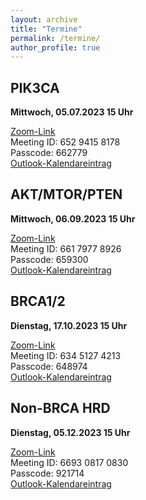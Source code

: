 ```yaml
---
layout: archive
title: "Termine"
permalink: /termine/
author_profile: true
---
```


## PIK3CA
**Mittwoch, 05.07.2023 15 Uhr**

[Zoom-Link](https://tum-conf.zoom.us/j/65294158178?pwd=ekpYdGpyTGRPeGc3OTNBNnNIQW92Zz09)  
Meeting ID: 652 9415 8178  
Passcode: 662779  
[Outlook-Kalendareintrag](https://team-deutschland.org/files/1.ics)

## AKT/MTOR/PTEN
**Mittwoch, 06.09.2023 15 Uhr**

[Zoom-Link](https://tum-conf.zoom.us/j/66179778926?pwd=OEsrSFRHQkg0OVN4WFlIMURiSjh1dz09)  
Meeting ID: 661 7977 8926  
Passcode: 659300  
[Outlook-Kalendareintrag](https://team-deutschland.org/files/2.ics)

## BRCA1/2
**Dienstag, 17.10.2023 15 Uhr**

[Zoom-Link](https://tum-conf.zoom-x.de/j/63451274213?pwd=MURZUE8wVzBKNmQwNzlvbGJEOC9vZz09)  
Meeting ID: 634 5127 4213  
Passcode: 648974  
[Outlook-Kalendareintrag](https://team-deutschland.org/files/3.ics)

## Non-BRCA HRD
**Dienstag, 05.12.2023 15 Uhr**

[Zoom-Link](https://tum-conf.zoom-x.de/j/69308170830?pwd=T21ONG1tNDh2YjBoQklaZUk5SFdzdz09)  
Meeting ID: 6693 0817 0830  
Passcode: 921714  
[Outlook-Kalendareintrag](https://team-deutschland.org/files/4.ics)
